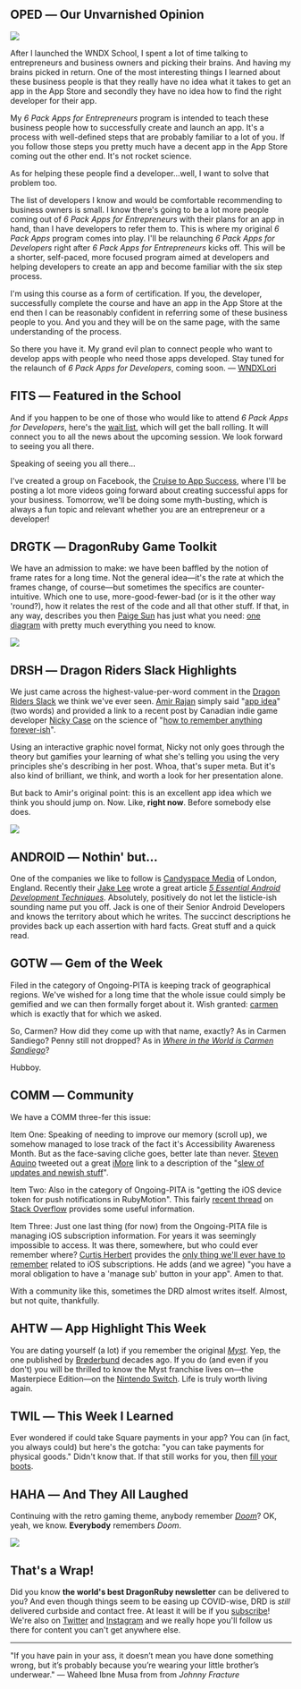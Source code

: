 <div style="display:none;font−size:0;line−height:0;max−height:0;mso−hide:all">DRD061: In this issue, we clear out the Ongoing-PITA file.</div>

## OPED ― Our Unvarnished Opinion

![](https://dragonrubydispatch.com/assets/images/buildfire-app-construction-590x332.png)

After I launched the WNDX School, I spent a lot of time talking to entrepreneurs and business owners and picking their brains. And having my brains picked in return. One of the most interesting things I learned about these business people is that they really have no idea what it takes to get an app in the App Store and secondly they have no idea how to find the right developer for their app.

My _6 Pack Apps for Entrepreneurs_ program is intended to teach these business people how to successfully create and launch an app. It's a process with well-defined steps that are probably familiar to a lot of you. If you follow those steps you pretty much have a decent app in the App Store coming out the other end. It's not rocket science.

As for helping these people find a developer...well, I want to solve that problem too.

The list of developers I know and would be comfortable recommending to business owners is small. I know there's going to be a lot more people coming out of _6 Pack Apps for Entrepreneurs_ with their plans for an app in hand, than I have developers to refer them to. This is where my original _6 Pack Apps_ program comes into play. I'll be relaunching _6 Pack Apps for Developers_ right after _6 Pack Apps for Entrepreneurs_ kicks off. This will be a shorter, self-paced, more focused program aimed at developers and helping developers to create an app and become familiar with the six step process.

I'm using this course as a form of certification. If you, the developer, successfully complete the course and have an app in the App Store at the end then I can be reasonably confident in referring some of these business people to you. And you and they will be on the same page, with the same understanding of the process.

So there you have it. My grand evil plan to connect people who want to develop apps with people who need those apps developed. Stay tuned for the relaunch of _6 Pack Apps for Developers_, coming soon. ― [WNDXLori](https://twitter.com/wndxlori)

## FITS ― Featured in the School

And if you happen to be one of those who would like to attend _6 Pack Apps for Developers_, here's the [wait list](https://wndx.school/p/6pa4d), which will get the ball rolling. It will connect you to all the news about the upcoming session. We  look forward to seeing you all there.

Speaking of seeing you all there...

I've created a group on Facebook, the [Cruise to App Success](https://www.facebook.com/groups/6packappcamp/), where I'll be posting a lot more videos going forward about creating successful apps for your business. Tomorrow, we'll be doing some myth-busting, which is always a fun topic and relevant whether you are an entrepreneur or a developer!  

## DRGTK ― DragonRuby Game Toolkit

We have an admission to make: we have been baffled by the notion of frame rates for a long time. Not the general idea―it's the rate at which the frames change, of course―but sometimes the specifics are counter-intuitive. Which one to use, more-good-fewer-bad (or is it the other way 'round?), how it relates the rest of the code and all that other stuff. If that, in any way, describes you then [Paige Sun](https://twitter.com/_PaigeSun) has just what you need: [one diagram](https://twitter.com/_PaigeSun/status/1258493780795129856) with pretty much everything you need to know.

![](https://dragonrubydispatch.com/assets/images/paige-sun-590x332.png)

## DRSH ― Dragon Riders Slack Highlights

We just came across the highest-value-per-word comment in the [Dragon Riders Slack](https://motioneers.slack.com) we think we've ever seen. [Amir Rajan](https://motioneers.slack.com/team/U07C64R8C) simply said "[app idea](https://motioneers.slack.com/archives/C055RDLS0/p1586978757115700)" (two words) and provided a link to a recent post by Canadian indie game developer [Nicky Case](https://twitter.com/ncasenmare) on the science of "[how to remember anything forever-ish](https://ncase.me/remember/)".

Using an interactive graphic novel format, Nicky not only goes through the theory but gamifies your learning of what she's telling you using the very principles she's describing in her post. Whoa, that's super meta. But it's also kind of brilliant, we think, and worth a look for her presentation alone.

But back to Amir's original point: this is an excellent app idea which we think you should jump on. Now. Like, **right now**. Before somebody else does.

![](https://dragonrubydispatch.com/assets/images/nicky-case-590x390.png)
 
## ANDROID ― Nothin' but...

One of the companies we like to follow is [Candyspace Media](https://twitter.com/CandyspaceMedia) of London, England. Recently their [Jake Lee](https://twitter.com/JakeLeeLtd) wrote a great article _[5 Essential Android Development Techniques](https://blog.candyspace.com/5-essential-android-techniques-for-2020)_. Absolutely, positively do not let the listicle-ish sounding name put you off. Jack is one of their Senior Android Developers and knows the territory about which he writes. The succinct descriptions he provides back up each assertion with hard facts. Great stuff and a quick read. 

## GOTW ― Gem of the Week

Filed in the category of Ongoing-PITA is keeping track of geographical regions. We've wished for a long time that the whole issue could simply be gemified and we can then formally forget about it. Wish granted: [carmen](https://github.com/carmen-ruby/carmen) which is exactly that for which we asked.

So, Carmen? How did they come up with that name, exactly? As in Carmen Sandiego? Penny still not dropped? As in _[Where in the World is Carmen Sandiego](https://en.wikipedia.org/wiki/Carmen_Sandiego)_?

Hubboy.

## COMM ― Community

We have a COMM three-fer this issue:

Item One: Speaking of needing to improve our memory (scroll up), we somehow managed to lose track of the fact it's Accessibility Awareness Month. But as the face-saving cliche goes, better late than never. [Steven Aquino](https://twitter.com/steven_aquino) tweeted out a great [iMore](https://twitter.com/imore) link to a description of the "[slew of updates and newish stuff](https://twitter.com/steven_aquino/status/1258450689912500225)".

Item Two: Also in the category of Ongoing-PITA is "getting the iOS device token for push notifications in RubyMotion". This fairly [recent thread](https://stackoverflow.com/questions/61663301/getting-the-ios-device-token-for-push-notifciations-in-rubymotion/61666000) on [Stack Overflow](https://twitter.com/stackoverflow) provides some useful information.

Item Three: Just one last thing (for now) from the Ongoing-PITA file is managing iOS subscription information. For years it was seemingly impossible to access. It was there, somewhere, but who could ever remember where? [Curtis Herbert](https://twitter.com/parrots) provides the [only thing we'll ever have to remember](https://twitter.com/parrots/status/1250828059776880640) related to iOS subscriptions. He adds (and we agree) "you have a moral obligation to have a 'manage sub' button in your app". Amen to that.

With a community like this, sometimes the DRD almost writes itself.  Almost, but not quite, thankfully. 

## AHTW ― App Highlight This Week

You are dating yourself (a lot) if you remember the original _[Myst](https://en.wikipedia.org/wiki/Myst)_. Yep, the one published by [Brøderbund](https://en.wikipedia.org/wiki/Broderbund) decades ago. If you do (and even if you don't) you will be thrilled to know the Myst franchise lives on―the Masterpiece Edition―on the [Nintendo Switch](https://www.nintendo.com/games/detail/realmyst-masterpiece-edition-switch/). Life is truly worth living again.

## TWIL ― This Week I Learned

Ever wondered if could take Square payments in your app? You can (in fact, you always could) but here's the gotcha: "you can take payments for physical goods." Didn't know that. If that still works for you, then [fill your boots](https://github.com/square/square-ruby-sdk). 

## HAHA ― And They All Laughed

Continuing with the retro gaming theme, anybody remember _[Doom](https://en.wikipedia.org/wiki/Doom_(franchise))_? OK, yeah, we know. **Everybody** remembers _Doom_.

![](https://dragonrubydispatch.com/assets/images/the-difference-590x787.png)

## That's a Wrap!

Did you know **the world's best DragonRuby newsletter** can be delivered to you? And even though things seem to be easing up COVID-wise, DRD is _still_ delivered curbside and contact free. At least it will be if you [subscribe](https://motivated-experimenter-209.ck.page/bd51551808?ck_subscriber_id=612863934)! We're also on [Twitter](https://twitter.com/wndxschool) and [Instagram](https://instagram.com/wndxschool) and we really hope you'll follow us there for content you can't get anywhere else.

---------------------------------------

"If you have pain in your ass, it doesn’t mean you have done something wrong, but it’s probably because you’re wearing your little brother’s underwear." ― Waheed Ibne Musa from from _Johnny Fracture_
